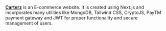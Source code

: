[**Carterz**](https://carterz.vercel.app/) is an E-commerce website. It is created using Next.js and incorporates many utilities like MongoDB, Tailwind CSS, CryptoJS, PayTM payment gateway and JWT for proper functionality and secure management of users.
